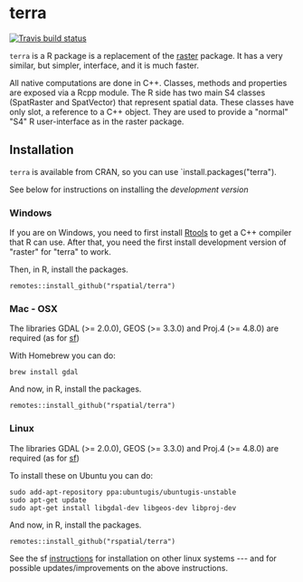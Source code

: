 # terra

[![Travis build
status](https://travis-ci.org/rspatial/terra.svg?branch=master)](https://travis-ci.org/rspatial/terra)

`terra` is a R package is a replacement of the [raster](https://github.com/rspatial/raster) package.
It has a very similar, but simpler, interface, and it is much faster.

All native computations are done in C++.  Classes, methods and properties are exposed via a Rcpp module.
The R side has two main S4 classes (SpatRaster and SpatVector) that represent spatial data. These classes have only slot, a reference to a C++ object. They are used to provide a "normal" "S4" R user-interface as in the raster package.


## Installation

`terra` is available from CRAN, so you can use `install.packages("terra"). 

See below for instructions on installing the *development version*

### Windows

If you are on Windows, you need to first install [Rtools](https://cran.r-project.org/bin/windows/Rtools/) to get a C++ compiler that R can use. After that, you need the first install development version of "raster" for "terra" to work. 

Then, in R, install the packages.

```
remotes::install_github("rspatial/terra")
```

### Mac - OSX

The libraries GDAL (>= 2.0.0), GEOS (>= 3.3.0) and Proj.4 (>= 4.8.0) are required (as for [sf](https://github.com/r-spatial/sf))

With Homebrew you can do:

```
brew install gdal
```

And now, in R, install the packages.
```
remotes::install_github("rspatial/terra")
```

### Linux

The libraries GDAL (>= 2.0.0), GEOS (>= 3.3.0) and Proj.4 (>= 4.8.0) are required (as for [sf](https://github.com/r-spatial/sf))


To install these on Ubuntu you can do:
```
sudo add-apt-repository ppa:ubuntugis/ubuntugis-unstable
sudo apt-get update
sudo apt-get install libgdal-dev libgeos-dev libproj-dev 
```

And now, in R, install the packages.
```
remotes::install_github("rspatial/terra")
```

See the sf [instructions](https://github.com/r-spatial/sf) for installation on other linux systems --- and for possible updates/improvements on the above instructions.

